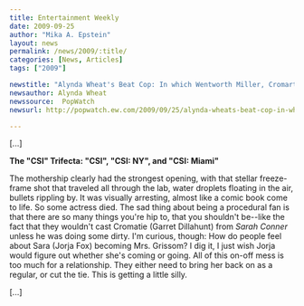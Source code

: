 ```yaml
---
title: Entertainment Weekly
date: 2009-09-25
author: "Mika A. Epstein"
layout: news
permalink: /news/2009/:title/
categories: [News, Articles]
tags: ["2009"]

newstitle: "Alynda Wheat's Beat Cop: In which Wentworth Miller, Cromartie, and Benjamin Button crash our sets  "
newsauthor: Alynda Wheat
newssource:  PopWatch
newsurl: http://popwatch.ew.com/2009/09/25/alynda-wheats-beat-cop-in-which-wentworth-miller-cromartie-and-benjamin-button-crash-our-sets/

---
```


[...]

**The "CSI" Trifecta: "CSI", "CSI: NY", and "CSI: Miami"**

The mothership clearly had the strongest opening, with that stellar freeze-frame shot that traveled all through the lab, water droplets floating in the air, bullets rippling by. It was visually arresting, almost like a comic book come to life. So some actress died. The sad thing about being a procedural fan is that there are so many things you're hip to, that you shouldn't be--like the fact that they wouldn't cast Cromatie (Garret Dillahunt) from *Sarah Conner* unless he was doing some dirty. I'm curious, though: How do people feel about Sara (Jorja Fox) becoming Mrs. Grissom? I dig it, I just wish Jorja would figure out whether she's coming or going. All of this on-off mess is too much for a relationship. They either need to bring her back on as a regular, or cut the tie. This is getting a little silly.

[...]
